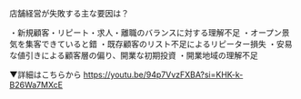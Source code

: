 
店舗経営が失敗する主な要因は？

・新規顧客・リピート・求人・離職のバランスに対する理解不足
・オープン景気を集客できていると錯
・既存顧客のリスト不足によるリピーター損失
・安易な値引きによる顧客層の偏り、開業な初期投資
・開業地域の理解不足


▼詳細はこちらから
https://youtu.be/94p7VvzFXBA?si=KHK-k-B26Wa7MXcE